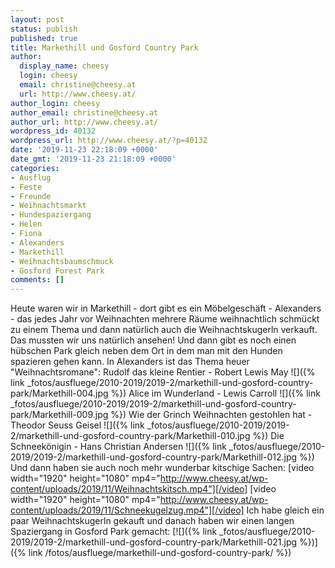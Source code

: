 ```yaml
---
layout: post
status: publish
published: true
title: Markethill und Gosford Country Park
author:
  display_name: cheesy
  login: cheesy
  email: christine@cheesy.at
  url: http://www.cheesy.at/
author_login: cheesy
author_email: christine@cheesy.at
author_url: http://www.cheesy.at/
wordpress_id: 40132
wordpress_url: http://www.cheesy.at/?p=40132
date: '2019-11-23 22:18:09 +0000'
date_gmt: '2019-11-23 21:18:09 +0000'
categories:
- Ausflug
- Feste
- Freunde
- Weihnachtsmarkt
- Hundespaziergang
- Helen
- Fiona
- Alexanders
- Markethill
- Weihnachtsbaumschmuck
- Gosford Forest Park
comments: []
---
```

Heute waren wir in Markethill - dort gibt es ein Möbelgeschäft - Alexanders - das jedes Jahr vor Weihnachten mehrere Räume weihnachtlich schmückt zu einem Thema und dann natürlich auch die Weihnachtskugerln verkauft. Das mussten wir uns natürlich ansehen! Und dann gibt es noch einen hübschen Park gleich neben dem Ort in dem man mit den Hunden spazieren gehen kann.
In Alexanders ist das Thema heuer "Weihnachtsromane":
Rudolf das kleine Rentier - Robert Lewis May
 ![]({% link _fotos/ausfluege/2010-2019/2019-2/markethill-und-gosford-country-park/Markethill-004.jpg %})
Alice im Wunderland - Lewis Carroll
 ![]({% link _fotos/ausfluege/2010-2019/2019-2/markethill-und-gosford-country-park/Markethill-009.jpg %})
Wie der Grinch Weihnachten gestohlen hat - Theodor Seuss Geisel
 ![]({% link _fotos/ausfluege/2010-2019/2019-2/markethill-und-gosford-country-park/Markethill-010.jpg %})
Die Schneekönigin - Hans Christian Andersen
 ![]({% link _fotos/ausfluege/2010-2019/2019-2/markethill-und-gosford-country-park/Markethill-012.jpg %})
Und dann haben sie auch noch mehr wunderbar kitschige Sachen:
[video width="1920" height="1080" mp4="http://www.cheesy.at/wp-content/uploads/2019/11/Weihnachtskitsch.mp4"][/video]
[video width="1920" height="1080" mp4="http://www.cheesy.at/wp-content/uploads/2019/11/Schneekugelzug.mp4"][/video]
Ich habe gleich ein paar Weihnachtskugerln gekauft und danach haben wir einen langen Spaziergang in Gosford Park gemacht:
[![]({% link _fotos/ausfluege/2010-2019/2019-2/markethill-und-gosford-country-park/Markethill-021.jpg %})]({% link /fotos/ausfluege/markethill-und-gosford-country-park/ %})
